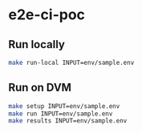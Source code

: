 # e2e-ci-poc

## Run locally

```bash
make run-local INPUT=env/sample.env
```

## Run on DVM

```bash
make setup INPUT=env/sample.env
make run INPUT=env/sample.env
make results INPUT=env/sample.env
```
